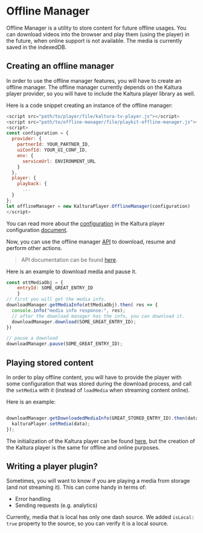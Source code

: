 # Offline Manager
Offline Manager is a utility to store content for future offline usages.
You can download videos into the browser and play them (using the player) in the future, when online support is not available.
The media is currently saved in the indexedDB.


## Creating an offline manager
In order to use the offline manager features, you will have to create an offline manager. The offline manager currently depends on the Kaltura player provider, so you will have to include the Kaltura player library as well.

Here is a code snippet creating an instance of the offline manager:

```javascript
<script src="path/to/player/file/kaltura-tv-player.js"></script>
<script src="path/to/offline-manager/file/playkit-offline-manager.js"></script>
<script>
const configuration = {
  provider: {
    partnerId: YOUR_PARTNER_ID,
    uiConfId: YOUR_UI_CONF_ID,
    env: {
      serviceUrl: ENVIRONMENT_URL
	}
  },
  player: {
    playback: {
      ...
  }
};
let offlineManager = new KalturaPlayer.OfflineManager(configuration)
</script>
```

You can read more about the [configuration](https://github.com/kaltura/kaltura-player-js/blob/master/docs/configuration.md) in the Kaltura player configuration [document](ttps://github.com/kaltura/kaltura-player-js/blob/master/docs/configuration.md).

Now, you can use the offline manager [API](./API.md) to download, resume and perform other actions.

> API documentation can be found [here](./API.md).

Here is an example to download media and pause it.

```javascript
const ottMediaObj = {
	entryId: SOME_GREAT_ENTRY_ID
	}
// first you will get the media info.
downloadManager.getMediaInfo(ottMediaObj).then( res => {
  console.info("media info response:", res);
  // after the download manager has the info, you can download it.
  downloadManager.download(SOME_GREAT_ENTRY_ID);
})

// pause a download
downloadManager.pause(SOME_GREAT_ENTRY_ID);
```

## Playing stored content
In order to play offline content, you will have to provide the player with some configuration that was stored during the download process, and call the `setMedia` with it (instead of `loadMedia` when streaming content online).

Here is an example:
```javascript

downloadManager.getDownloadedMediaInfo(GREAT_STORED_ENTRY_ID).then(data=>{
  kalturaPlayer.setMedia(data);
});
```
The initialization of the Kaltura player can be found [here](https://github.com/kaltura/kaltura-player-js/blob/master/docs/configuration.md), but the creation of the Kaltura player is the same for offline and online purposes.

## Writing a player plugin?

Sometimes, you will want to know if you are playing a media from storage (and not streaming it). This can come handy in terms of:

 - Error handling
 - Sending requests (e.g. analytics)

Currently, media that is local has only one dash source.
We added `isLocal: true` property to the source, so you can verify it is a local source.

